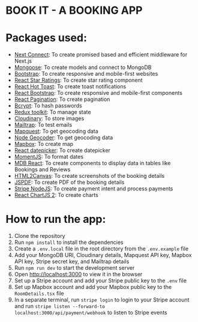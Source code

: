 # BOOK IT - A BOOKING APP

# Packages used:

- [Next Connect](https://www.npmjs.com/package/next-connect): To create promised based and efficient middleware for Next.js
- [Mongoose](https://www.npmjs.com/package/mongoose): To create models and connect to MongoDB
- [Bootstrap](https://getbootstrap.com/): To create responsive and mobile-first websites
- [React Star Ratings](https://www.npmjs.com/package/react-star-ratings): To create star rating component
- [React Hot Toast](https://www.npmjs.com/package/react-hot-toast): To create toast notifications
- [React Bootstrap](https://react-bootstrap.github.io/): To create responsive and mobile-first components
- [React Pagination](https://www.npmjs.com/package/react-js-pagination): To create pagination
- [Bcrypt](https://www.npmjs.com/package/bcryptjs): To hash passwords
- [Redux toolkit](https://redux-toolkit.js.org/): To manage state
- [Cloudinary](https://cloudinary.com/): To store images
- [Mailtrap](https://mailtrap.io/): To test emails
- [Mapquest](https://developer.mapquest.com/): To get geocoding data
- [Node Geocoder](https://www.npmjs.com/package/node-geocoder): To get geocoding data
- [Mapbox](https://www.mapbox.com/): To create map
- [React datepicker](https://www.npmjs.com/package/react-datepicker): To create datepicker
- [MomentJS](https://momentjs.com/): To format dates
- [MDB React](https://mdbootstrap.com/docs/react/): To create components to display data in tables like Bookings and Reviews
- [HTML2Canvas](https://www.npmjs.com/package/html2canvas): To create screenshots of the booking details
- [JSPDF](https://www.npmjs.com/package/jspdf): To create PDF of the booking details
- [Stripe NodeJS](https://www.npmjs.com/package/stripe): To create payment intent and process payments
- [React ChartJS 2](https://www.npmjs.com/package/react-chartjs-2): To create charts


# How to run the app:

1. Clone the repository
2. Run `npm install` to install the dependencies
3. Create a `.env.local` file in the root directory from the `.env.example` file
4. Add your MongoDB URI, Cloudinary details, Mapquest API key, Mapbox API key, Stripe secret key, and Mailtrap details
5. Run `npm run dev` to start the development server
6. Open [http://localhost:3000](http://localhost:3000) to view it in the browser
7. Set up a Stripe account and add your Stripe public key to the `.env` file
8. Set up Mapbox account and add your Mapbox public key to the `RoomDetails.tsx` file
9. In a separate terminal, run `stripe login` to login to your Stripe account and run `stripe listen --forward-to localhost:3000/api/payment/webhook` to listen to Stripe events
